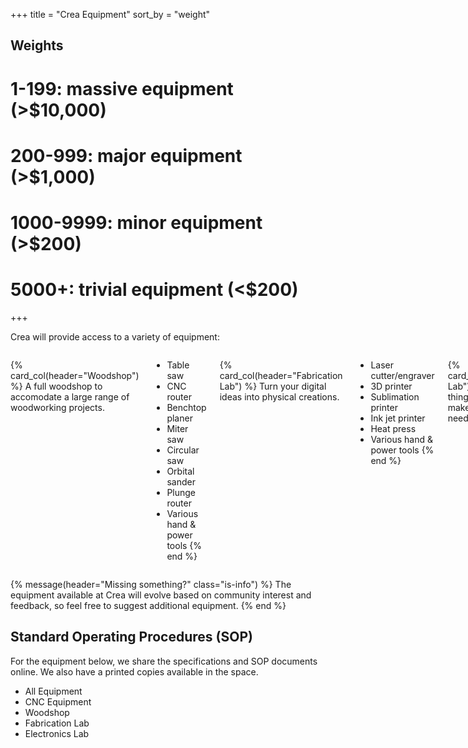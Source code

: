 +++
title = "Crea Equipment"
sort_by = "weight"

## Weights
# 1-199: massive equipment (>$10,000)
# 200-999: major equipment (>$1,000)
# 1000-9999: minor equipment (>$200)
# 5000+: trivial equipment (<$200)
+++

Crea will provide access to a variety of equipment:


<div class="columns">

{% card_col(header="Woodshop") %}
A full woodshop to accomodate a large range of woodworking projects.

 - Table saw
 - CNC router
 - Benchtop planer
 - Miter saw 
 - Circular saw
 - Orbital sander
 - Plunge router
 - Various hand & power tools
{% end %}

 
{% card_col(header="Fabrication Lab") %}
Turn your digital ideas into physical creations.

 - Laser cutter/engraver
 - 3D printer
 - Sublimation printer
 - Ink jet printer
 - Heat press
 - Various hand & power tools
{% end %}



{% card_col(header="Electronics Lab") %}
Make or repair things that move, light up, make noise, or otherwise need power. 

 - Soldering station
 - Logic analyzer
 - Arduino, Micro:bit, Raspberry Pi
 - Sensors & circuit components
 - Multimeter
 - Variable DC power supply
 - Wires and wire tools
{% end %}

</div>


{% message(header="Missing something?" class="is-info") %}
The equipment available at Crea will evolve based on community interest and feedback, so feel free to suggest additional equipment.
{% end %}

## Standard Operating Procedures (SOP)

For the equipment below, we share the specifications and SOP documents online. We also have a printed copies available in the space. 

<div class="tabs">
  <ul>
    <li class="is-active"><a data-filter="">All Equipment</a></li>
    <li><a data-filter="cnc">CNC Equipment</a></li>
    <li><a data-filter="woodshop">Woodshop</a></li>
    <li><a data-filter="fablab">Fabrication Lab</a></li>
    <li><a data-filter="elab">Electronics Lab</a></li>
  </ul>
</div>

<script>
document.addEventListener('DOMContentLoaded', () => {
    const $filterButtons = document.querySelectorAll('[data-filter]');
    $filterButtons.forEach(btn => {
    	btn.addEventListener('click', function() {
    		const activeButtons = document.querySelectorAll('.is-active > [data-filter]');
    		activeButtons.forEach(activeBtn => { activeBtn.parentElement.classList.remove('is-active') });
    		btn.parentElement.classList.add('is-active');
    		const filter = btn.dataset.filter;
    		console.log('filter: ', filter);
    		const $equipEls = document.querySelectorAll('.card[data-tags]');
    		$equipEls.forEach(equip => {
    			if(equip.dataset?.tags?.includes(filter)) {
    				console.log(equip.dataset.tags);
    				equip.parentElement.style.display = '';
    			} else {
	    			equip.parentElement.style.display = 'none';
    			}
    		});
    	});

    });
});
</script>